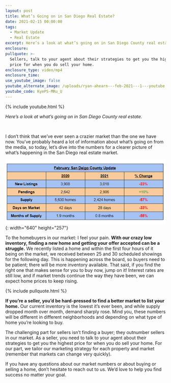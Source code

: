 ```yaml
---
layout: post
title: What’s Going on in San Diego Real Estate?
date: 2021-02-15 00:00:00
tags:
  - Market Update
  - Real Estate
excerpt: Here’s a look at what’s going on in San Diego County real estate.
enclosure:
pullquote: >-
  Sellers, talk to your agent about their strategies to get you the highest
  price for when you do sell your home.
enclosure_type: video/mp4
enclosure_time:
use_youtube_image: false
youtube_alternate_image: /uploads/ryan-ahearn---feb-2021---1---youtube.jpg
youtube_code: KyePS-MRu_U
---
```


{% include youtube.html %}

*Here’s a look at what’s going on in San Diego County real estate.*

&nbsp;

I don’t think that we’ve ever seen a crazier market than the one we have now. You’ve probably heard a lot of information about what’s going on from the media, so today, let’s dive into the numbers for a clearer picture of what’s happening in the San Diego real estate market.

![](/uploads/ryan.PNG){: width="640" height="257"}

To the homebuyers in our market: I feel your pain. **With our crazy low inventory, finding a new home and getting your offer accepted can be a struggle.** We recently listed a home and within the first four hours of it being on the market, we received between 25 and 30 scheduled showings for the following day. This is happening across the board, so buyers need to be patient; there will be more inventory available. That said, if you find the right one that makes sense for you to buy now, jump on it\! Interest rates are still low, and if market trends continue the way they have been, we can expect home prices to keep rising.

{% include pullquote.html %}

**If you’re a seller, you’d be hard-pressed to find a better market to list your home.** Our current inventory is the lowest it’s ever been, and while supply dropped month over month, demand sharply rose. Mind you, these numbers will be different in different neighborhoods and depending on what type of home you’re looking to buy.

The challenging part for sellers isn’t finding a buyer; they outnumber sellers in our market. As a seller, you need to talk to your agent about their strategies to get you the highest price for when you do sell your home. For our part, we tailor our marketing strategy for each property and market (remember that markets can change very quickly).&nbsp;

If you have any questions about our market numbers or about buying or selling a home, don’t hesitate to reach out to us. We’d love to help you find success no matter your goal.
